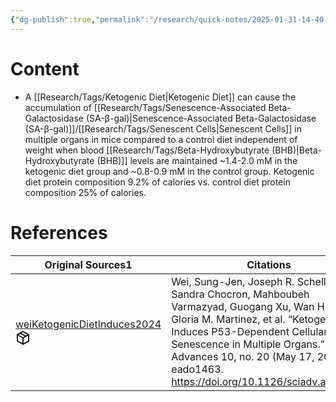```yaml
---
{"dg-publish":true,"permalink":"/research/quick-notes/2025-01-31-14-40-42/","updated":"2025-01-31T16:30:21-05:00"}
---
```


# Content
- A [[Research/Tags/Ketogenic Diet\|Ketogenic Diet]] can cause the accumulation of [[Research/Tags/Senescence-Associated Beta-Galactosidase (SA-β-gal)\|Senescence-Associated Beta-Galactosidase (SA-β-gal)]]/[[Research/Tags/Senescent Cells\|Senescent Cells]] in multiple organs in mice compared to a control diet independent of weight when blood [[Research/Tags/Beta-Hydroxybutyrate (BHB)\|Beta-Hydroxybutyrate (BHB)]] levels are maintained ~1.4-2.0 mM in the ketogenic diet group and ~0.8-0.9 mM in the control group. Ketogenic diet protein composition 9.2% of calories vs. control diet protein composition 25% of calories.
# References
<div><table class="dataview table-view-table"><thead class="table-view-thead"><tr class="table-view-tr-header"><th class="table-view-th"><span>Original Sources</span><span class="dataview small-text">1</span></th><th class="table-view-th"><span>Citations</span></th></tr></thead><tbody class="table-view-tbody"><tr><td><span><a data-tooltip-position="top" aria-label="Research/Evidence Sources/weiKetogenicDietInduces2024.md" data-href="Research/Evidence Sources/weiKetogenicDietInduces2024.md" href="Research/Evidence Sources/weiKetogenicDietInduces2024.md" class="internal-link" target="_blank" rel="noopener nofollow" fileclass-name="Research Links">weiKetogenicDietInduces2024</a><a class="metadata-menu fileclass-icon"><svg xmlns="http://www.w3.org/2000/svg" width="24" height="24" viewBox="0 0 24 24" fill="none" stroke="currentColor" stroke-width="2" stroke-linecap="round" stroke-linejoin="round" class="svg-icon lucide-package"><path d="m7.5 4.27 9 5.15"></path><path d="M21 8a2 2 0 0 0-1-1.73l-7-4a2 2 0 0 0-2 0l-7 4A2 2 0 0 0 3 8v8a2 2 0 0 0 1 1.73l7 4a2 2 0 0 0 2 0l7-4A2 2 0 0 0 21 16Z"></path><path d="m3.3 7 8.7 5 8.7-5"></path><path d="M12 22V12"></path></svg></a></span></td><td><span>Wei, Sung-Jen, Joseph R. Schell, E. Sandra Chocron, Mahboubeh Varmazyad, Guogang Xu, Wan Hsi Chen, Gloria M. Martinez, et al. “Ketogenic Diet Induces P53-Dependent Cellular Senescence in Multiple Organs.” Science Advances 10, no. 20 (May 17, 2024): eado1463. <a rel="noopener nofollow" class="external-link" href="https://doi.org/10.1126/sciadv.ado1463" target="_blank">https://doi.org/10.1126/sciadv.ado1463</a>.</span></td></tr></tbody></table></div>


